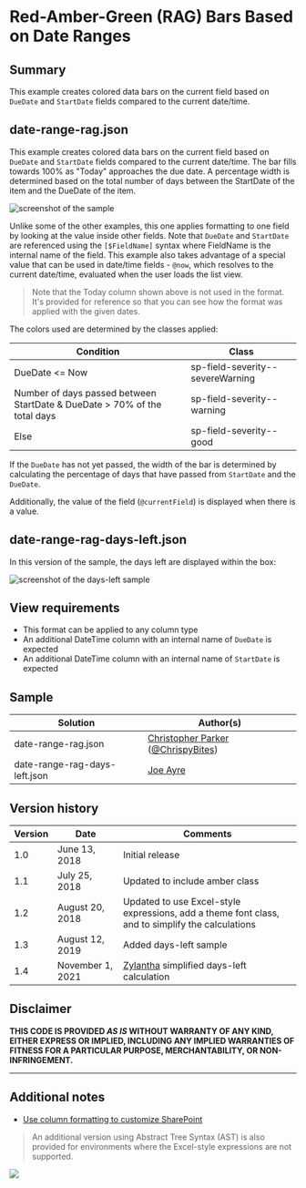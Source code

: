 # Red-Amber-Green (RAG) Bars Based on Date Ranges

## Summary
This example creates colored data bars on the current field based on `DueDate` and `StartDate` fields compared to the current date/time.

## date-range-rag.json
This example creates colored data bars on the current field based on `DueDate` and `StartDate` fields compared to the current date/time. The bar fills towards 100% as "Today" approaches the due date. A percentage width is determined based on the total number of days between the StartDate of the item and the DueDate of the item.

![screenshot of the sample](./assets/screenshot.png)

Unlike some of the other examples, this one applies formatting to one field by looking at the value inside other fields. Note that `DueDate` and `StartDate` are referenced using the `[$FieldName]` syntax where FieldName is the internal name of the field. This example also takes advantage of a special value that can be used in date/time fields - `@now`, which resolves to the current date/time, evaluated when the user loads the list view.

>Note that the Today column shown above is not used in the format. It's provided for reference so that you can see how the format was applied with the given dates.

The colors used are determined by the classes applied:

|Condition|Class|
|---|---|
|DueDate <= Now|sp-field-severity--severeWarning|
|Number of days passed between StartDate & DueDate > 70% of the total days|sp-field-severity--warning|
|Else|sp-field-severity--good|

If the `DueDate` has not yet passed, the width of the bar is determined by calculating the percentage of days that have passed from `StartDate` and the `DueDate`.

Additionally, the value of the field (`@currentField`) is displayed when there is a value.

## date-range-rag-days-left.json

In this version of the sample, the days left are displayed within the box:

![screenshot of the days-left sample](./assets/screenshot-daysleft.png)


## View requirements
- This format can be applied to any column type
- An additional DateTime column with an internal name of `DueDate` is expected
- An additional DateTime column with an internal name of `StartDate` is expected

## Sample

Solution|Author(s)
--------|---------
date-range-rag.json | [Christopher Parker](https://github.com/ChrispyBites) ([@ChrispyBites](https://twitter.com/ChrispyBites))
date-range-rag-days-left.json | [Joe Ayre](https://github.com/JoeAyre)

## Version history

Version|Date|Comments
-------|----|--------
1.0|June 13, 2018|Initial release
1.1|July 25, 2018|Updated to include amber class
1.2|August 20, 2018|Updated to use Excel-style expressions, add a theme font class, and to simplify the calculations
1.3|August 12, 2019|Added days-left sample
1.4|November 1, 2021|[Zylantha](https://github.com/zylantha) simplified days-left calculation

## Disclaimer
**THIS CODE IS PROVIDED *AS IS* WITHOUT WARRANTY OF ANY KIND, EITHER EXPRESS OR IMPLIED, INCLUDING ANY IMPLIED WARRANTIES OF FITNESS FOR A PARTICULAR PURPOSE, MERCHANTABILITY, OR NON-INFRINGEMENT.**

---

## Additional notes

- [Use column formatting to customize SharePoint](https://docs.microsoft.com/en-us/sharepoint/dev/declarative-customization/column-formatting)

> An additional version using Abstract Tree Syntax (AST) is also provided for environments where the Excel-style expressions are not supported.

<img src="https://pnptelemetry.azurewebsites.net/list-formatting/column-samples/date-range-rag" />